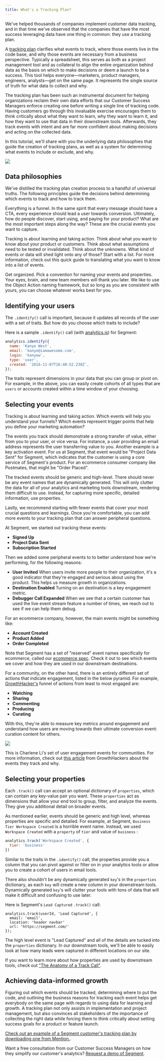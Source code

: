 ```yaml
---
title: What's a Tracking Plan?
---
```


We've helped thousands of companies implement customer data tracking, and in that time we've observed that the companies that have the most success leveraging data have one thing in common: they use a tracking plan.

A [tracking plan](https://segment.com/blog/what-is-a-tracking-plan) clarifies what events to track, where those events live in the code base, and why those events are necessary from a business perspective. Typically a spreadsheet, this serves as both as a project management tool and as collateral to align the entire organization behind data as the basis on which to make decisions or deem a launch to be a success. This tool helps everyone—marketers, product managers, engineers, analysts—get on the same page. It represents the single source of truth for what data to collect and why.

The tracking plan has been such an instrumental document for helping organizations reclaim their own data efforts that our Customer Success Managers enforce creating one before writing a single line of tracking code. Having customers go through this invaluable exercise encourages them to think critically about what they want to learn, why they want to learn it, and how they want to use that data in their downstream tools. Afterwards, they track events with intent and are far more confident about making decisions and acting on the collected data.

In this tutorial, we'll share with you the underlying data philosophies that guide the creation of tracking plans, as well as a system for determining what events to include or exclude, and why.

![](images/asset_Vz7CoQEs.png)

## Data philosophies

We've distilled the tracking plan creation process to a handful of universal truths. The following principles guide the decisions behind determining which events to track and how to track them.

Everything is a funnel. In the same spirit that every message should have a CTA, every experience should lead a user towards conversion. Ultimately, how do people discover, start using, and paying for your product? What are the most important steps along the way? These are the crucial events you want to capture.

Tracking is about learning and taking action. Think about what you want to know about your product or customers. Think about what assumptions need to be tested or invalidated. Think about the unknowns. What kind of events or data will shed light onto any of those? Start with a list. For more information, check out this quick guide to translating what you want to know into a list of events.

Get organized. Pick a convention for naming your events and properties. Your eyes, brain, and new team members will thank you later. We like to use the Object Action naming framework, but so long as you are consistent with yours, you can choose whatever works best for you.

## Identifying your users

The `.identify()` call is important, because it updates all records of the user with a set of traits. But how do you choose which traits to include?

Here is a sample `.identify()` call (with [analytics.js](https://segment.com/docs/sources/website/analytics.js/)) for Segment:

```js
analytics.identify({
  name: 'Kanye West',
  email: 'kanye@iamawesome.com',
  login: 'kanyew',
  type: 'user',
  created: '2016-11-07T16:40:52.238Z',
});
```

The traits represent dimensions in your data that you can group or pivot on. For example, in the above, you can easily create cohorts of all types that are `users` or accounts created within a time window of your choosing.

## Selecting your events

Tracking is about learning and taking action. Which events will help you understand your funnels? Which events represent trigger points that help you define your marketing automation?

The events you track should demonstrate a strong transfer of value, either from you to your user, or vice versa. For instance, a user providing an email address represents the user transferring value to you. Another example is a key activation event. For us at Segment, that event would be "Project Data Sent" for Segment, which indicates that the customer is using a core service of Segment's product. For an ecommerce consumer company like Postmates, that might be "Order Placed".

The tracked events should be generic and high-level. There should never be any event names that are dynamically generated. This will only clutter the data for all of your analytics and marketing tools downstream, rendering them difficult to use. Instead, for capturing more specific, detailed information, use properties.

Lastly, we recommend starting with fewer events that cover your most crucial questions and learnings. Once you're comfortable, you can add more events to your tracking plan that can answer peripheral questions.

At Segment, we started out tracking these events:
- **Signed Up**
- **Project Data Sent**
- **Subscription Started**


Then we added some peripheral events to to better understand how we're performing, for the following reasons:
- **User Invited**
   When users invite more people to their organization, it's a good indicator that they're engaged and serious about using the product. This helps us measure growth in organizations.
- **Destination Enabled**
   Turning on an destination is a key engagement metric.
- **Debugger Call Expanded**
   When we see that a certain customer has used the live event stream feature a number of times, we reach out to see if we can help them debug.


For an ecommerce company, however, the main events might be something like:

- **Account Created**
- **Product Added**
- **Order Completed**


Note that Segment has a set of "reserved" event names specifically for ecommerce, called our [ecommerce spec](https://segment.com/docs/spec/ecommerce/v2). Check it out to see which events we cover and how they are used in our downstream destinations.

For a community, on the other hand, there is an entirely different set of actions that indicate engagement, listed in the below pyramid. For example, [GrowthHacker's](https://growthhackers.com/) funnel of actions from least to most engaged are:
- **Watching**
- **Sharing**
- **Commenting**
- **Producing**
- **Curating**


With this, they're able to measure key metrics around engagement and understand how users are moving towards their ultimate conversion event: curation content for others.

![](asset_YGJfULkg.jpg)

This is Charlene Li's set of user engagement events for communities. For more information, check out [this article](https://segment.com/blog/growthhackers-community-metrics/) from GrowthHackers about the events they track and why.

## Selecting your properties

Each `.track()` call can accept an optional dictionary of `properties`, which can contain any key-value pair you want. These `properties` act as dimensions that allow your end tool to group, filter, and analyze the events. They give you additional detail on broader events.

As mentioned earlier, events should be generic and high level, whereas properties are specific and detailed. For example, at Segment, `Business Tier Workspace Created` is a horrible event name. Instead, we used `Workspace Created` with a `property` of `tier` and value of `business` :

```js
analytics.track('Workspace Created', {
  tier: 'business'
})
```

Similar to the traits in the `.identify()` call, the properties provide you a column that you can pivot against or filter on in your analytics tools or allow you to create a cohort of users in email tools.

There also shouldn't be any dynamically generated `key`'s in the `properties` dictionary, as each `key` will create a new column in your downstream tools. Dynamically generated `key`'s will clutter your tools with tons of data that will make it difficult and confusing to use later.

Here is Segment's `Lead Captured` `.track()` call:

```
analytics.track(userId, 'Lead Captured', {
  email: 'email',
  location: 'header navbar'
  url: 'https://segment.com/'
});
```

The high level event is "Lead Captured" and all of the details are tucked into the `properties` dictionary. In our downstream tools, we'll be able to easily look at how many leads were captured in different locations on our site.

If you want to learn more about how properties are used by downstream tools, check out ["](https://segment.com/academy/collecting-data/the-anatomy-of-a-track-call/)[The Anatomy of a Track Call"](https://segment.com/academy/collecting-data/the-anatomy-of-a-track-call/).

## Achieving data-informed growth

Figuring out which events should be tracked, determining where to put the code, and outlining the business reasons for tracking each event helps get everybody on the same page with regards to using data for learning and growth. A tracking plan not only assists in implementation and project management, but also convinces all stakeholders of the importance of collecting the right data while forcing them to think critically about setting success goals for a product or feature launch.

[Check out an example of a Segment customer's tracking plan by downloading one from Mention.](http://learn.segment.com/tracking-plan/).

Want a free consultation from our Customer Success Managers on how they simplify our customer's analytics? [Request a demo of Segment](https://segment.com/contact/demo).
